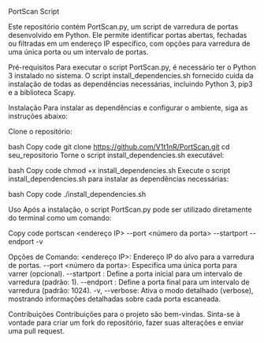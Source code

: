 PortScan Script

Este repositório contém PortScan.py, um script de varredura de portas desenvolvido em Python. Ele permite identificar portas abertas, fechadas ou filtradas em um endereço IP específico, com opções para varredura de uma única porta ou um intervalo de portas.

Pré-requisitos
Para executar o script PortScan.py, é necessário ter o Python 3 instalado no sistema. O script install_dependencies.sh fornecido cuida da instalação de todas as dependências necessárias, incluindo Python 3, pip3 e a biblioteca Scapy.

Instalação
Para instalar as dependências e configurar o ambiente, siga as instruções abaixo:

Clone o repositório:

bash
Copy code
git clone https://github.com/V1t1nR/PortScan.git
cd seu_repositorio
Torne o script install_dependencies.sh executável:

bash
Copy code
chmod +x install_dependencies.sh
Execute o script install_dependencies.sh para instalar as dependências necessárias:

bash
Copy code
./install_dependencies.sh


Uso
Após a instalação, o script PortScan.py pode ser utilizado diretamente do terminal como um comando:

Copy code
portscan <endereço IP> --port <número da porta> --startport <porta inicial> --endport <porta final> -v

Opções de Comando:
<endereço IP>: Endereço IP do alvo para a varredura de portas.
--port <número da porta>: Especifica uma única porta para varrer (opcional).
--startport <porta inicial>: Define a porta inicial para um intervalo de varredura (padrão: 1).
--endport <porta final>: Define a porta final para um intervalo de varredura (padrão: 1024).
-v, --verbose: Ativa o modo detalhado (verbose), mostrando informações detalhadas sobre cada porta escaneada.


Contribuições
Contribuições para o projeto são bem-vindas. Sinta-se à vontade para criar um fork do repositório, fazer suas alterações e enviar uma pull request.
